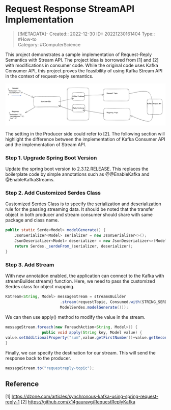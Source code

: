 # Request Response StreamAPI Implementation

> [!METADATA]-
> Created:: 2022-12-30
> ID:: 20221230161404
> Type:: #How-to   
> Category: #ComputerScience

This project demonstrates a sample implementation of Request-Reply Semantics with Stream API. The project idea is borrowed from [1] and [2] with modifications in consumer code. While the original code uses Kafka Consumer API, this project proves the feasibility of using Kafka Stream API in the context of request-reply semantics.

![Application Flow](https://github.com/Miaooocat/KafkaCollection/blob/main/RequestResponseKafkaStream/Image/RequestResponseStreamAPIImplementationFlow.png)

The setting in the Producer side could refer to [2]. The following section will highlight the difference between the implementation of Kafka Consumer API and the implementation of Stream API.

### Step 1. Upgrade Spring Boot Version
Update the spring boot version to 2.3.12.RELEASE. This replaces the boilerplate code by simple annotations such as @@EnableKafka and @EnableKafkaStreams.

### Step 2. Add Customized Serdes Class
Customized Serdes Class is to specify the serialization and deserialization rule for the passing streaming data. It should be noted that the transfer object in both producer and stream consumer should share with same package and class name.

```java
public static Serde<Model> modelGenerate() {
	JsonSerializer<Model> serializer = new JsonSerializer<>();
	JsonDeserializer<Model> deserializer = new JsonDeserializer<>(Model.class);
	return Serdes._serdeFrom_(serializer, deserializer);
}
```

### Step 3.  Add Stream 

With new annotation enabled, the application can connect to the Kafka with streamBuilder.stream() function. Here, we need to pass the customized Serdes class for object mapping.
```java
KStream<String, Model> messageStream = streamsBuilder
						.stream(requestTopic, Consumed.with(STRING_SERDE, 
						ModelSerdes.modelGenerate()));
```

We can then use apply() method to modify the value in the stream.
```java
messageStream.foreach(new ForeachAction<String, Model>() {
				public void apply(String key, Model value) {
value.setAdditionalProperty("sum",value.getFirstNumber()+value.getSecondNumber());
}

```

Finally, we can specify the destination for our stream. This will send the response back to the producer.

```java
messageStream.to("requestreply-topic");
```


## Reference
[1]  https://dzone.com/articles/synchronous-kafka-using-spring-request-reply-1
[2] https://github.com/x14gauravg/RequestReplyKafka